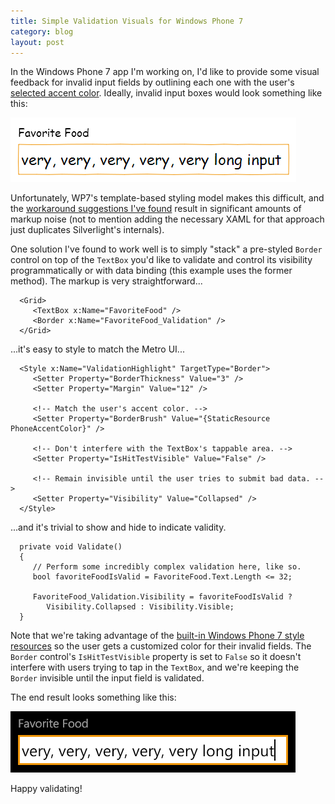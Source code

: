 ```yaml
---
title: Simple Validation Visuals for Windows Phone 7
category: blog
layout: post
---
```


In the Windows Phone 7 app I'm working on, I'd like to provide some visual
feedback for invalid input fields by outlining each one with the user's
[selected accent color][1]. Ideally, invalid input boxes would look something
like this:

![The goal.][a]

Unfortunately, WP7's template-based styling model makes this difficult, and
the [workaround suggestions I've found][2] result in significant amounts of
markup noise (not to mention adding the necessary XAML for that approach just
duplicates Silverlight's internals).

One solution I've found to work well is to simply "stack" a pre-styled `Border`
control on top of the `TextBox` you'd like to validate and control its
visibility programmatically or with data binding (this example uses the former
method). The markup is very straightforward...

      <Grid>
         <TextBox x:Name="FavoriteFood" />
         <Border x:Name="FavoriteFood_Validation" />
      </Grid>

...it's easy to style to match the Metro UI...

      <Style x:Name="ValidationHighlight" TargetType="Border">
         <Setter Property="BorderThickness" Value="3" />
         <Setter Property="Margin" Value="12" />

         <!-- Match the user's accent color. -->
         <Setter Property="BorderBrush" Value="{StaticResource PhoneAccentColor}" />

         <!-- Don't interfere with the TextBox's tappable area. -->
         <Setter Property="IsHitTestVisible" Value="False" />

         <!-- Remain invisible until the user tries to submit bad data. -->
         <Setter Property="Visibility" Value="Collapsed" />
      </Style>

...and it's trivial to show and hide to indicate validity.

      private void Validate()
      {
         // Perform some incredibly complex validation here, like so.
         bool favoriteFoodIsValid = FavoriteFood.Text.Length <= 32;

         FavoriteFood_Validation.Visibility = favoriteFoodIsValid ?
            Visibility.Collapsed : Visibility.Visible;
      }

Note that we're taking advantage of the [built-in Windows Phone 7 style
resources][3] so the user gets a customized color for their invalid fields. The
`Border` control's `IsHitTestVisible` property is set to `False` so it doesn't
interfere with users trying to tap in the `TextBox`, and we're keeping the
`Border` invisible until the input field is validated.

The end result looks something like this:

![The end result.][b]

Happy validating!

[1]: http://www.microsoft.com/windowsphone/en-us/howto/wp7/start/change-accent-color-or-background-theme.aspx
[2]: http://stackoverflow.com/questions/4706619/windows-phone-7-borderbrush-can-only-be-set-once
[3]: http://msdn.microsoft.com/en-us/library/ff769552%28v=VS.92%29.aspx

[a]: /css/images/blog/2011-08-05-01.png
[b]: /css/images/blog/2011-08-05-02.png
